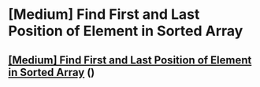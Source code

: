 # \[Medium\] Find First and Last Position of Element in Sorted Array

## [\[Medium\] Find First and Last Position of Element in Sorted Array](https://leetcode.com/problems/find-first-and-last-position-of-element-in-sorted-array/)  \(\)

